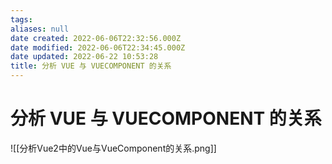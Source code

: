 ```yaml
---
tags: 
aliases: null
date created: 2022-06-06T22:32:56.000Z
date modified: 2022-06-06T22:34:45.000Z
date updated: 2022-06-22 10:53:28
title: 分析 VUE 与 VUECOMPONENT 的关系
---
```


# 分析 VUE 与 VUECOMPONENT 的关系

![[分析Vue2中的Vue与VueComponent的关系.png]]

